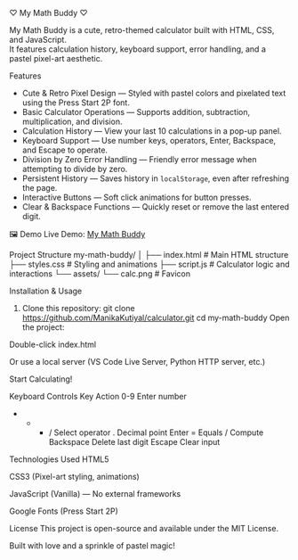 ♡ My Math Buddy ♡

My Math Buddy is a cute, retro-themed calculator built with HTML, CSS, and JavaScript.  
It features calculation history, keyboard support, error handling, and a pastel pixel-art aesthetic.

 Features
- Cute & Retro Pixel Design — Styled with pastel colors and pixelated text using the Press Start 2P font.
- Basic Calculator Operations — Supports addition, subtraction, multiplication, and division.
- Calculation History — View your last 10 calculations in a pop-up panel.
- Keyboard Support — Use number keys, operators, Enter, Backspace, and Escape to operate.
- Division by Zero Error Handling — Friendly error message when attempting to divide by zero.
- Persistent History — Saves history in `localStorage`, even after refreshing the page.
- Interactive Buttons — Soft click animations for button presses.
- Clear & Backspace Functions — Quickly reset or remove the last entered digit.


🖼 Demo
 Live Demo: [My Math Buddy](https://mymathbuddy.netlify.app/)

 Project Structure
my-math-buddy/
│
├── index.html # Main HTML structure
├── styles.css # Styling and animations
├── script.js # Calculator logic and interactions
└── assets/
└── calc.png # Favicon


Installation & Usage

1. Clone this repository:
   git clone https://github.com/ManikaKutiyal/calculator.git
   cd my-math-buddy
Open the project:

Double-click index.html

Or use a local server (VS Code Live Server, Python HTTP server, etc.)

Start Calculating!

Keyboard Controls
Key	Action
0-9	Enter number
+ - * /	Select operator
.	Decimal point
Enter =	Equals / Compute
Backspace	Delete last digit
Escape	Clear input

 Technologies Used
HTML5

CSS3 (Pixel-art styling, animations)

JavaScript (Vanilla) — No external frameworks

Google Fonts (Press Start 2P)

 License
This project is open-source and available under the MIT License.

 Built with love and a sprinkle of pastel magic!
